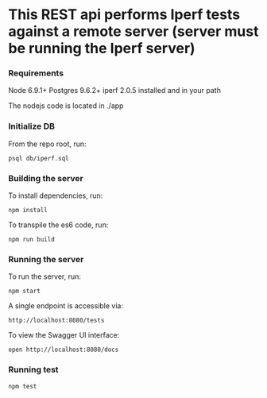 # This REST api performs Iperf tests against a remote server (server must be running the Iperf server)

### Requirements
Node 6.9.1+
Postgres 9.6.2+
iperf 2.0.5 installed and in your path

The nodejs code is located in ./app

### Initialize DB 
From the repo root, run:

``` 
psql db/iperf.sql
```

### Building the server
To install dependencies, run:

```
npm install
```

To transpile the es6 code, run:

```
npm run build
```

### Running the server
To run the server, run:

```
npm start
```

A single endpoint is accessible via:

```
http://localhost:8080/tests
```

To view the Swagger UI interface:

```
open http://localhost:8080/docs
```

### Running test

```
npm test
```
